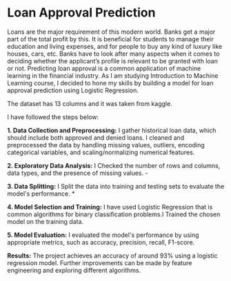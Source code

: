 # Loan Approval Prediction


Loans are the major requirement of this modern world. Banks get a major part of the total profit by this. It is beneficial for students to manage their education and living expenses, and for people to buy any kind of luxury like houses, cars, etc.
Banks have to look after many aspects when it comes to deciding whether the applicant’s profile is relevant to be granted with loan or not.
Predicting loan approval is a common application of machine learning in the financial industry. 
As I am studying Introduction to Machine Learning course, I decided to hone my skills by building a model for loan approval prediction using Logistic Regression. 

The dataset has 13 columns and it was taken from kaggle.

I have followed the steps below:

**1. Data Collection and Preprocessing:**
                        I gather historical loan data, which should include both approved and denied loans.
                        I cleaned and preprocessed the data by handling missing values, outliers, encoding categorical variables, and scaling/normalizing numerical features.
        
**2. Exploratory Data Analysis:** I Checked the number of rows and columns, data types, and the presence of missing values.
                        -

**3. Data Splitting:** I Split the data into training and testing sets to evaluate the model's performance.
                        * 

**4. Model Selection and Training:** I have used  Logistic Regression that is common algorithms for  binary classification problems.I Trained the chosen model on the training data.
   
**5. Model Evaluation:** I evaluated the model's performance by using appropriate metrics, such as accuracy, precision, recall, F1-score.
                   
  
**Results:**  The project achieves an accuracy of around 93% using a logistic regression model. Further improvements can be made by feature engineering and exploring different algorithms.

